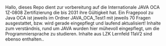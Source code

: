 Hallo, dieses Repo dient zur vorbereitung auf die Internationale JAVA OCA 1Z-0808 Zertifizierung die bis 2031 ihre Gültigkeit hat.
Ein Fragepool zu Java OCA ist jeweils im Ordner JAVA_OCA_Test1 mit jeweils 70 Fragen ausgestattet, bzw. wird gerade eingepflegt und laufend aktualisiert!
Inhalte zum verständnis, rund um JAVA wurden hier mühevoll eingepflegt, um die Programmiersprache zu studieren.
Inhalte aus LZK Lernfeld 11aV2 sind ebenso enthalten..
